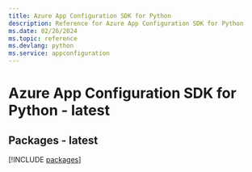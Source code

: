 ```yaml
---
title: Azure App Configuration SDK for Python
description: Reference for Azure App Configuration SDK for Python
ms.date: 02/26/2024
ms.topic: reference
ms.devlang: python
ms.service: appconfiguration
---
```

# Azure App Configuration SDK for Python - latest
## Packages - latest
[!INCLUDE [packages](app-configuration-index.md)]